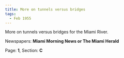```yaml
---  
title: More on tunnels versus bridges  
tags:  
  - Feb 1955  
---  
```

  
More on tunnels versus bridges for the Miami River.  
  
Newspapers: **Miami Morning News or The Miami Herald**  
  
Page: **1**, Section: **C** 
